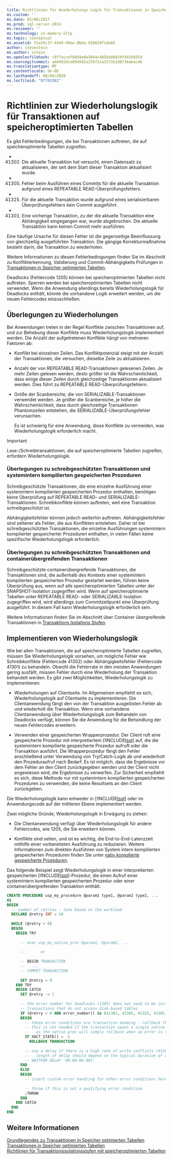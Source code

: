 ```yaml
---
title: Richtlinien für Wiederholungs Logik für Transaktionen in Speicher optimierten Tabellen | Microsoft-Dokumentation
ms.custom: ''
ms.date: 03/06/2017
ms.prod: sql-server-2014
ms.reviewer: ''
ms.technology: in-memory-oltp
ms.topic: conceptual
ms.assetid: f2a35c37-4449-49ee-8bba-928028f1de66
author: stevestein
ms.author: sstein
ms.openlocfilehash: c9ffaccefb8d4e0a3044c4858a06029fd4350354
ms.sourcegitcommit: ad4d92dce894592a259721a1571b1d8736abacdb
ms.translationtype: MT
ms.contentlocale: de-DE
ms.lasthandoff: 08/04/2020
ms.locfileid: "87701582"
---
```

# <a name="guidelines-for-retry-logic-for-transactions-on-memory-optimized-tables"></a>Richtlinien zur Wiederholungslogik für Transaktionen auf speicheroptimierten Tabellen
  Es gibt Fehlerbedingungen, die bei Transaktionen auftreten, die auf speicheroptimierte Tabellen zugreifen.  
  
-   41302. Die aktuelle Transaktion hat versucht, einen Datensatz zu aktualisieren, der seit dem Start dieser Transaktion aktualisiert wurde.  
  
-   41305. Fehler beim Ausführen eines Commits für die aktuelle Transaktion aufgrund eines REPEATABLE READ-Überprüfungsfehlers.  
  
-   41325. Für die aktuelle Transaktion wurde aufgrund eines serialisierbaren Überprüfungsfehlers kein Commit ausgeführt.  
  
-   41301. Eine vorherige Transaktion, zu der die aktuelle Transaktion eine Abhängigkeit eingegangen war, wurde abgebrochen. Die aktuelle Transaktion kann keinen Commit mehr ausführen.  
  
 Eine häufige Ursache für diesen Fehler ist die gegenseitige Beeinflussung von gleichzeitig ausgeführten Transaktion. Die gängige Korrekturmaßnahme besteht darin, die Transaktion zu wiederholen.  
  
 Weitere Informationen zu diesen Fehlerbedingungen finden Sie im Abschnitt zu Konflikterkennung, Validierung und Commit-Abhängigkeits Prüfungen in [Transaktionen in Speicher optimierten Tabellen](../relational-databases/in-memory-oltp/memory-optimized-tables.md).  
  
 Deadlocks (Fehlercode 1205) können bei speicheroptimierten Tabellen nicht auftreten. Sperren werden bei speicheroptimierten Tabellen nicht verwendet. Wenn die Anwendung allerdings bereits Wiederholungslogik für Deadlocks enthält, könnte die vorhandene Logik erweitert werden, um die neuen Fehlercodes einzuschließen.  
  
## <a name="considerations-for-retrying"></a>Überlegungen zu Wiederholungen  
 Bei Anwendungen treten in der Regel Konflikte zwischen Transaktionen auf, und zur Behebung dieser Konflikte muss Wiederholungslogik implementiert werden. Die Anzahl der aufgetretenen Konflikte hängt von mehreren Faktoren ab:  
  
-   Konflikt bei einzelnen Zeilen. Das Konfliktpotenzial steigt mit der Anzahl der Transaktionen, die versuchen, dieselbe Zeile zu aktualisieren.  
  
-   Anzahl der von REPEATABLE READ-Transaktionen gelesenen Zeilen. Je mehr Zeilen gelesen werden, desto größer ist die Wahrscheinlichkeit, dass einige dieser Zeilen durch gleichzeitige Transaktionen aktualisiert werden. Dies führt zu REPEATABLE READ-Überprüfungsfehlern.  
  
-   Größe der Scanbereiche, die von SERIALIZABLE-Transaktionen verwendet werden. Je größer die Scanbereiche, je höher die Wahrscheinlichkeit, dass durch gleichzeitige Transaktionen Phantomzeilen entstehen, die SERIALIZABLE-Überprüfungsfehler verursachen.  
  
     Es ist schwierig für eine Anwendung, diese Konflikte zu vermeiden, was Wiederholungslogik erforderlich macht.  
  
> [!IMPORTANT]  
>  Lese-/Schreibtransaktionen, die auf speicheroptimierte Tabellen zugreifen, erfordern Wiederholungslogik.  
  
### <a name="considerations-for-read-only-transactions-and-natively-compiled-stored-procedures"></a>Überlegungen zu schreibgeschützten Transaktionen und systemintern kompilierten gespeicherten Prozeduren  
 Schreibgeschützte Transaktionen, die eine einzelne Ausführung einer systemintern kompilierten gespeicherten Prozedur enthalten, benötigen keine Überprüfung auf REPEATABLE READ- und SERIALIZABLE-Transaktionen. Schreibkonflikte können auftreten, weil eine Transaktion schreibgeschützt ist.  
  
 Abhängigkeitsfehler können jedoch weiterhin auftreten. Abhängigkeitsfehler sind seltener als Fehler, die aus Konflikten entstehen. Daher ist bei schreibgeschützten Transaktionen, die einzelne Ausführungen systemintern kompilierter gespeicherter Prozeduren enthalten, in vielen Fällen keine spezifische Wiederholungslogik erforderlich.  
  
### <a name="considerations-for-read-only-transactions-and-cross-container-transactions"></a>Überlegungen zu schreibgeschützten Transaktionen und containerübergreifenden Transaktionen  
 Schreibgeschützte containerübergreifende Transaktionen, die Transaktionen sind, die außerhalb des Kontexts einer systemintern kompilierten gespeicherten Prozedur gestartet werden, führen keine Überprüfung aus, wenn auf alle speicheroptimierten Tabellen unter der SNAPSHOT-Isolation zugegriffen wird. Wenn auf speicheroptimierte Tabellen unter REPEATABLE READ- oder SERIALIZABLE-Isolation zugegriffen wird, wird allerdings zum Commitzeitpunkt eine Überprüfung ausgeführt. In diesem Fall kann Wiederholungslogik erforderlich sein.  
  
 Weitere Informationen finden Sie im Abschnitt über Container übergreifende Transaktionen in [Transaktions Isolations Stufen](../../2014/database-engine/transaction-isolation-levels.md).  
  
## <a name="implementing-retry-logic"></a>Implementieren von Wiederholungslogik  
 Wie bei allen Transaktionen, die auf speicheroptimierte Tabellen zugreifen, müssen Sie Wiederholungslogik vorsehen, um mögliche Fehler wie Schreibkonflikte (Fehlercode 41302) oder Abhängigkeitsfehler (Fehlercode 41301) zu behandeln. Obwohl die Fehlerrate in den meisten Anwendungen gering ausfällt, müssen Fehler durch eine Wiederholung der Transaktion behandelt werden. Es gibt zwei Möglichkeiten, Wiederholungslogik zu implementieren:  
  
-   Wiederholungen auf Clientseite. Im Allgemeinen empfiehlt es sich, Wiederholungslogik auf Clientseite zu implementieren. Die Clientanwendung fängt den von der Transaktion ausgelösten Fehler ab und wiederholt die Transaktion. Wenn eine vorhandene Clientanwendung über Wiederholungslogik zum Behandeln von Deadlocks verfügt, können Sie die Anwendung für die Behandlung der neuen Fehlercodes erweitern.  
  
-   Verwenden einer gespeicherten Wrapperprozedur. Der Client ruft eine gespeicherte Prozedur mit interpretiertem [!INCLUDE[tsql](../includes/tsql-md.md)] auf, die die systemintern kompilierte gespeicherte Prozedur aufruft oder die Transaktion ausführt. Die Wrapperprozedur fängt den Fehler anschließend unter Verwendung von Try/Catch-Logik ab und wiederholt den Prozeduraufruf nach Bedarf. Es ist möglich, dass die Ergebnisse vor dem Fehler an den Client zurückgegeben werden und der Client nicht angewiesen wird, die Ergebnisse zu verwerfen. Zur Sicherheit empfiehlt es sich, diese Methode nur mit systemintern kompilierten gespeicherten Prozeduren zu verwenden, die keine Resultsets an den Client zurückgeben.  
  
 Die Wiederholungslogik kann entweder in [!INCLUDE[tsql](../includes/tsql-md.md)] oder im Anwendungscode auf der mittleren Ebene implementiert werden.  
  
 Zwei mögliche Gründe, Wiederholungslogik in Erwägung zu ziehen:  
  
-   Die Clientanwendung verfügt über Wiederholungslogik für andere Fehlercodes, wie 1205, die Sie erweitern können.  
  
-   Konflikte sind selten, und ist es wichtig, die End-to-End-Latenzzeit mithilfe einer vorbereiteten Ausführung zu reduzieren. Weitere Informationen zum direkten Ausführen von System intern kompilierten gespeicherten Prozeduren finden Sie unter [nativ kompilierte gespeicherte Prozeduren](../relational-databases/in-memory-oltp/natively-compiled-stored-procedures.md).  
  
 Das folgende Beispiel zeigt Wiederholungslogik in einer interpretierten gespeicherten [!INCLUDE[tsql](../includes/tsql-md.md)]-Prozedur, die einen Aufruf einer systemintern kompilierten gespeicherten Prozedur oder einer containerübergreifenden Transaktion enthält.  
  
```sql  
CREATE PROCEDURE usp_my_procedure @param1 type1, @param2 type2, ...  
AS  
BEGIN  
  -- number of retries - tune based on the workload  
  DECLARE @retry INT = 10  
  
  WHILE (@retry > 0)  
  BEGIN  
    BEGIN TRY  
  
      -- exec usp_my_native_proc @param1, @param2, ...  
  
      --       or  
  
      -- BEGIN TRANSACTION  
      --   ...  
      -- COMMIT TRANSACTION  
  
      SET @retry = 0  
    END TRY  
    BEGIN CATCH  
      SET @retry -= 1  
  
      -- the error number for deadlocks (1205) does not need to be included for   
      -- transactions that do not access disk-based tables  
      IF (@retry > 0 AND error_number() in (41302, 41305, 41325, 41301, 1205))  
      BEGIN  
        -- these error conditions are transaction dooming - rollback the transaction  
        -- this is not needed if the transaction spans a single native proc execution  
        --   as the native proc will simply rollback when an error is thrown   
        IF XACT_STATE() = -1  
          ROLLBACK TRANSACTION  
  
        -- use a delay if there is a high rate of write conflicts (41302)  
        --   length of delay should depend on the typical duration of conflicting transactions  
        -- WAITFOR DELAY '00:00:00.001'  
      END  
      ELSE  
      BEGIN  
        -- insert custom error handling for other error conditions here  
  
        -- throw if this is not a qualifying error condition  
        ;THROW  
      END  
    END CATCH  
  END  
END  
```  
  
## <a name="see-also"></a>Weitere Informationen  
 [Grundlegendes zu Transaktionen in Speicher optimierten Tabellen](../../2014/database-engine/understanding-transactions-on-memory-optimized-tables.md)   
 [Transaktionen in Speicher optimierten Tabellen](../relational-databases/in-memory-oltp/memory-optimized-tables.md)   
 [Richtlinien für Transaktionsisolationsstufen mit speicheroptimierten Tabellen](../../2014/database-engine/guidelines-for-transaction-isolation-levels-with-memory-optimized-tables.md)  
  
  

